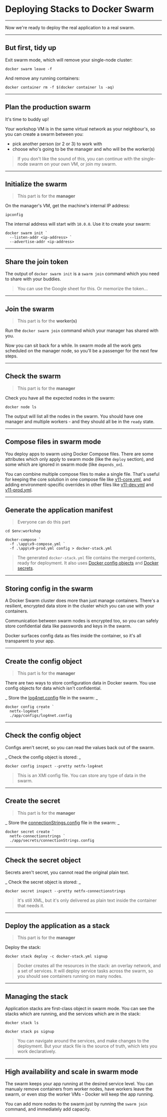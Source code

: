 # Deploying Stacks to Docker Swarm

---

Now we're ready to deploy the real application to a real swarm.

---

## But first, tidy up

Exit swarm mode, which will remove your single-node cluster:

```
docker swarm leave -f
```

And remove any running containers:

```
docker container rm -f $(docker container ls -aq)
```

---

## Plan the production swarm

It's time to buddy up! 
    
Your workshop VM is in the same virtual network as your neighbour's, so you can create a swarm between you:

- pick another person (or 2 or 3) to work with
- choose who's going to be the manager and who will be the worker(s)

> If you don't like the sound of this, you can continue with the single-node swarm on your own VM, or join my swarm.

---

## Initialize the swarm

> This part is for the **manager**

On the manager's VM, get the machine's internal IP address:

```
ipconfig
```

The internal address will start with `10.0.0`. Use it to create your swarm:

```
docker swarm init `
  --listen-addr <ip-address> `
  --advertise-addr <ip-address>
```

---

## Share the join token

The output of `docker swarm init` is a `swarm join` command which you need to share with your buddies. 

> You can use the Google sheet for this. Or memorize the token...

---

## Join the swarm

> This part is for the **worker(s)**

Run the `docker swarm join` command which your manager has shared with you. 

Now you can sit back for a while. In swarm mode all the work gets scheduled on the manager node, so you'll be a passenger for the next few steps.

---

## Check the swarm

> This part is for the **manager**

Check you have all the expected nodes in the swarm:

```
docker node ls
```

The output will list all the nodes in the swarm. You should have one manager and multiple workers - and they should all be in the `ready` state.

---

## Compose files in swarm mode

You deploy apps to swarm using Docker Compose files. There are some attributes which only apply to swarm mode (like the `deploy` section), and some which are ignored in swarm mode (like `depends_on`).

You can combine multiple compose files to make a single file. That's useful for keeping the core solution in one compose file like [v11-core.yml](./app/v11-cose.yml), and adding environment-specific overrides in other files like [v11-dev.yml](./app/v11-dev.yml) and [v11-prod.yml](./app/v11-prod.yml).

---

## Generate the application manifest

> Everyone can do this part

```
cd $env:workshop

docker-compose `
  -f .\app\v9-compose.yml `
  -f .\app\v9-prod.yml config > docker-stack.yml
```

> The generated `docker-stack.yml` file contains the merged contents, ready for deployment. It also uses [Docker config objects]() and [Docker secrets](https://docs.docker.com/engine/swarm/secrets/).

---

## Storing config in the swarm

A Docker Swarm cluster does more than just manage containers. There's a resilient, encrypted data store in the cluster which you can use with your containers.

Communication between swarm nodes is encrypted too, so you can safely store confidential data like passwords and keys in the swarm.

Docker surfaces config data as files inside the container, so it's all transparent to your app.

---

## Create the config object

> This part is for the **manager**

There are two ways to store configuration data in Docker swarm. You use config objects for data which isn't confidential.

_ Store the [log4net.config](./app/configs/log4net.config) file in the swarm: _

```
docker config create `
  netfx-log4net `
  ./app/configs/log4net.config
```

---

## Check the config object

Configs aren't secret, so you can read the values back out of the swarm.

_ Check the config object is stored: _

```
docker config inspect --pretty netfx-log4net
```

> This is an XMl config file. You can store any type of data in the swarm.

---

## Create the secret

> This part is for the **manager**

_ Store the [connectionStrings.config](./app/secrets/connectionStrings.config) file in the swarm: _


```
docker secret create `
  netfx-connectionstrings `
  ./app/secrets/connectionStrings.config
```

---

## Check the secret object

Secrets aren't secret, you cannot read the original plain text.

_ Check the secret object is stored: _

```
docker secret inspect --pretty netfx-connectionstrings
```

> It's still XML, but it's only delivered as plain text inside the container that needs it.

---

## Deploy the application as a stack

> This part is for the **manager** 

Deploy the stack:

```
docker stack deploy -c docker-stack.yml signup
```

> Docker creates all the resources in the stack: an overlay network, and a set of services. It will deploy service tasks across the swarm, so you should see containers running on many nodes.

---

## Managing the stack

Application stacks are first-class object in swarm mode. You can see the stacks which are running, and the services which are in the stack:

```
docker stack ls

docker stack ps signup
```

> You can navigate around the services, and make changes to the deployment. But your stack file is the source of truth, which lets you work declaratively.

---

## High availability and scale in swarm mode

The swarm keeps your app running at the desired service level. You can manualy remove containers from worker nodes, have workers leave the swarm, or even stop the worker VMs - Docker will keep the app running.

You can add more nodes to the swarm just by running the `swarm join` command, and immediately add capacity.
